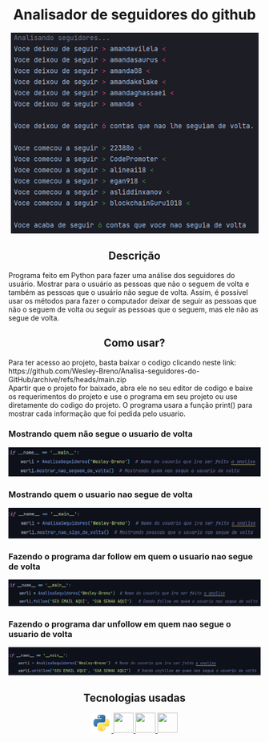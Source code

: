 <h1 align="center">Analisador de seguidores do github</h1>

<p align="center">
  <img src="images_readme/web scraping.png">
</p>

<h2 align="center">Descrição</h2>
<p>
  Programa feito em Python para fazer uma análise dos seguidores do usuário. Mostrar para o usuário as pessoas que não o seguem de volta e também as pessoas que o usuário não segue de volta. Assim, é possível usar os métodos para fazer o computador deixar de seguir as pessoas que não o seguem de volta ou seguir as pessoas que o seguem, mas ele não as segue de volta.
</p>

<h2 align="center">Como usar?</h2>
<p>
  Para ter acesso ao projeto, basta baixar o codigo clicando neste link: https://github.com/Wesley-Breno/Analisa-seguidores-do-GitHub/archive/refs/heads/main.zip
  <br>Apartir que o projeto for baixado, abra ele no seu editor de codigo e baixe os requerimentos do projeto e use o programa em seu projeto ou use diretamente do codigo do projeto. O programa usara a função print() para mostrar cada informação que foi pedida pelo usuario.
  
  <h3>Mostrando quem não segue o usuario de volta</h3>
  <img src="images_readme/funcao1.png">
  
  <h3>Mostrando quem o usuario nao segue de volta</h3>
  <img src="images_readme/funcao2.png">
  
  <h3>Fazendo o programa dar follow em quem o usuario nao segue de volta</h3>
  <img src="images_readme/funcao3.png">
  
  <h3>Fazendo o programa dar unfollow em quem nao segue o usuario de volta</h3>
  <img src="images_readme/funcao4.png">
</p>

<h2 align="center">Tecnologias usadas</h2>
<p align="center">
  <a href='https://www.python.org/' target='_blank'>
  <img src='https://raw.githubusercontent.com/devicons/devicon/master/icons/python/python-original.svg' width='40' height='40'>
  </a>
  <a href='https://www.selenium.dev/' target='_blank'>
  <img src='https://raw.githubusercontent.com/detain/svg-logos/780f25886640cef088af994181646db2f6b1a3f8/svg/selenium-logo.svg' width='40' height='40'>
  </a>
  <a href='https://requests.readthedocs.io/en/latest/' target='_blank'>
  <img src='https://upload.wikimedia.org/wikipedia/commons/a/aa/Requests_Python_Logo.png' width='40' height='40'>
  </a>
  <a href='https://pypi.org/project/beautifulsoup4/' target='_blank'>
  <img src='https://cdn-ak.f.st-hatena.com/images/fotolife/m/mitsu3204/20180824/20180824013430.jpg' width='40' height='40'>
  </a>
</p>
